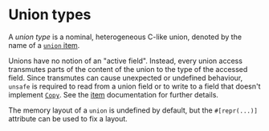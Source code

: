 # Union types

A *union type* is a nominal, heterogeneous C-like union, denoted by the name of
a [`union` item][item].

Unions have no notion of an "active field". Instead, every union access
transmutes parts of the content of the union to the type of the accessed
field. Since transmutes can cause unexpected or undefined behaviour, `unsafe` is
required to read from a union field or to write to a field that doesn't
implement [`Copy`]. See the [item] documentation for further details.

The memory layout of a `union` is undefined by default, but the `#[repr(...)]`
attribute can be used to fix a layout.

[`Copy`]: special-types-and-traits.html#copy
[item]: items/unions.html
